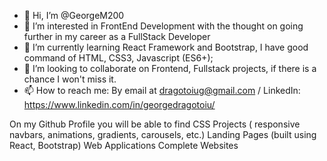 - 👋 Hi, I’m @GeorgeM200
- 👀 I’m interested in FrontEnd Development with the thought on going further in my career as a FullStack Developer
- 🌱 I’m currently learning React Framework and Bootstrap, I have good command of HTML, CSS3, Javascript (ES6+);
- 💞️ I’m looking to collaborate on Frontend, Fullstack projects, if there is a chance I won't miss it.
- 📫 How to reach me: By email at dragotoiug@gmail.com / LinkedIn: https://www.linkedin.com/in/georgedragotoiu/

On my Github Profile you will be able to find 
 CSS Projects ( responsive navbars, animations, gradients, carousels, etc.) 
 Landing Pages (built using React, Bootstrap)
 Web Applications 
 Complete Websites
